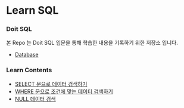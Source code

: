 # Learn SQL

### Doit SQL
본 Repo 는 Doit SQL 입문을 통해 학습한 내용을 기록하기 위한 저장소 입니다.
- [Database](https://drive.google.com/file/d/1Xz0H4EO5ryeVsfrTzHngMvXdAuPQBjWU/view)

### Learn Contents
- [SELECT 문으로 데이터 검색하기](./LearnSQLs/SELECT.md)
- [WHERE 문으로 조건에 맞는 데이터 검색하기](./LearnSQLs/WHERE.md)
- [NULL 데이터 검색](./LearnSQLs/NULL_Data_Search.md)